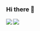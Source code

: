 ### Hi there 👋

<!--
**djkormo/djkormo** is a ✨ _special_ ✨ repository because its `README.md` (this file) appears on your GitHub profile.

Here are some ideas to get you started:

- 🔭 I’m currently working on ...
- 🌱 I’m currently learning ...
- 👯 I’m looking to collaborate on ...
- 🤔 I’m looking for help with ...
- 💬 Ask me about ...
- 📫 How to reach me: ...
- 😄 Pronouns: ...
- ⚡ Fun fact: ...
-->


<img align="left" src="https://github-readme-stats.vercel.app/api?username=djkormo&show_icons=true&count_private=true&theme=gruvbox" />
<img src="https://github-readme-stats.vercel.app/api/top-langs/?username=djkormo&layout=compact&count_private=true&theme=gruvbox" />  
